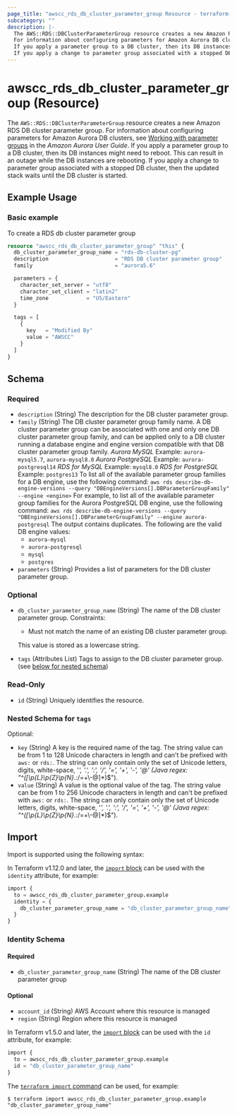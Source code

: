 ```yaml
---
page_title: "awscc_rds_db_cluster_parameter_group Resource - terraform-provider-awscc"
subcategory: ""
description: |-
  The AWS::RDS::DBClusterParameterGroup resource creates a new Amazon RDS DB cluster parameter group.
  For information about configuring parameters for Amazon Aurora DB clusters, see Working with parameter groups https://docs.aws.amazon.com/AmazonRDS/latest/AuroraUserGuide/USER_WorkingWithParamGroups.html in the Amazon Aurora User Guide.
  If you apply a parameter group to a DB cluster, then its DB instances might need to reboot. This can result in an outage while the DB instances are rebooting.
  If you apply a change to parameter group associated with a stopped DB cluster, then the updated stack waits until the DB cluster is started.
---
```


# awscc_rds_db_cluster_parameter_group (Resource)

The ``AWS::RDS::DBClusterParameterGroup`` resource creates a new Amazon RDS DB cluster parameter group.
 For information about configuring parameters for Amazon Aurora DB clusters, see [Working with parameter groups](https://docs.aws.amazon.com/AmazonRDS/latest/AuroraUserGuide/USER_WorkingWithParamGroups.html) in the *Amazon Aurora User Guide*.
  If you apply a parameter group to a DB cluster, then its DB instances might need to reboot. This can result in an outage while the DB instances are rebooting.
 If you apply a change to parameter group associated with a stopped DB cluster, then the updated stack waits until the DB cluster is started.

## Example Usage

### Basic example
To create a RDS db cluster parameter group
```terraform
resource "awscc_rds_db_cluster_parameter_group" "this" {
  db_cluster_parameter_group_name = "rds-db-cluster-pg"
  description                     = "RDS DB cluster parameter group"
  family                          = "aurora5.6"

  parameters = {
    character_set_server = "utf8"
    character_set_client = "latin2"
    time_zone            = "US/Eastern"
  }

  tags = [
    {
      key   = "Modified By"
      value = "AWSCC"
    }
  ]
}
```

<!-- schema generated by tfplugindocs -->
## Schema

### Required

- `description` (String) The description for the DB cluster parameter group.
- `family` (String) The DB cluster parameter group family name. A DB cluster parameter group can be associated with one and only one DB cluster parameter group family, and can be applied only to a DB cluster running a database engine and engine version compatible with that DB cluster parameter group family.
  *Aurora MySQL* 
 Example: ``aurora-mysql5.7``, ``aurora-mysql8.0``
  *Aurora PostgreSQL* 
 Example: ``aurora-postgresql14``
  *RDS for MySQL* 
 Example: ``mysql8.0``
  *RDS for PostgreSQL* 
 Example: ``postgres13``
 To list all of the available parameter group families for a DB engine, use the following command:
  ``aws rds describe-db-engine-versions --query "DBEngineVersions[].DBParameterGroupFamily" --engine <engine>`` 
 For example, to list all of the available parameter group families for the Aurora PostgreSQL DB engine, use the following command:
  ``aws rds describe-db-engine-versions --query "DBEngineVersions[].DBParameterGroupFamily" --engine aurora-postgresql`` 
  The output contains duplicates.
  The following are the valid DB engine values:
  +   ``aurora-mysql`` 
  +   ``aurora-postgresql`` 
  +   ``mysql`` 
  +   ``postgres``
- `parameters` (String) Provides a list of parameters for the DB cluster parameter group.

### Optional

- `db_cluster_parameter_group_name` (String) The name of the DB cluster parameter group.
 Constraints:
  +  Must not match the name of an existing DB cluster parameter group.
  
  This value is stored as a lowercase string.
- `tags` (Attributes List) Tags to assign to the DB cluster parameter group. (see [below for nested schema](#nestedatt--tags))

### Read-Only

- `id` (String) Uniquely identifies the resource.

<a id="nestedatt--tags"></a>
### Nested Schema for `tags`

Optional:

- `key` (String) A key is the required name of the tag. The string value can be from 1 to 128 Unicode characters in length and can't be prefixed with ``aws:`` or ``rds:``. The string can only contain only the set of Unicode letters, digits, white-space, '_', '.', ':', '/', '=', '+', '-', '@' (Java regex: "^([\\p{L}\\p{Z}\\p{N}_.:/=+\\-@]*)$").
- `value` (String) A value is the optional value of the tag. The string value can be from 1 to 256 Unicode characters in length and can't be prefixed with ``aws:`` or ``rds:``. The string can only contain only the set of Unicode letters, digits, white-space, '_', '.', ':', '/', '=', '+', '-', '@' (Java regex: "^([\\p{L}\\p{Z}\\p{N}_.:/=+\\-@]*)$").

## Import

Import is supported using the following syntax:

In Terraform v1.12.0 and later, the [`import` block](https://developer.hashicorp.com/terraform/language/import) can be used with the `identity` attribute, for example:

```terraform
import {
  to = awscc_rds_db_cluster_parameter_group.example
  identity = {
    db_cluster_parameter_group_name = "db_cluster_parameter_group_name"
  }
}
```

<!-- schema generated by tfplugindocs -->
### Identity Schema

#### Required

- `db_cluster_parameter_group_name` (String) The name of the DB cluster parameter group

#### Optional

- `account_id` (String) AWS Account where this resource is managed
- `region` (String) Region where this resource is managed

In Terraform v1.5.0 and later, the [`import` block](https://developer.hashicorp.com/terraform/language/import) can be used with the `id` attribute, for example:

```terraform
import {
  to = awscc_rds_db_cluster_parameter_group.example
  id = "db_cluster_parameter_group_name"
}
```

The [`terraform import` command](https://developer.hashicorp.com/terraform/cli/commands/import) can be used, for example:

```shell
$ terraform import awscc_rds_db_cluster_parameter_group.example "db_cluster_parameter_group_name"
```
